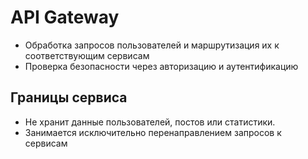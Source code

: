 # API Gateway

- Обработка запросов пользователей и маршрутизация их к соответствующим сервисам
- Проверка безопасности через авторизацию и аутентификацию

## Границы сервиса
- Не хранит данные пользователей, постов или статистики.
- Занимается исключительно перенаправлением запросов к сервисам
